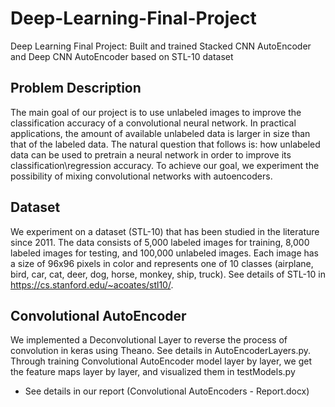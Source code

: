 # Deep-Learning-Final-Project
Deep Learning Final Project: Built and trained Stacked CNN AutoEncoder and Deep CNN AutoEncoder based on STL-10 dataset 

## Problem Description
The main goal of our project is to use unlabeled images to improve the classification accuracy of a convolutional neural network. In practical applications, the amount of available unlabeled data is larger in size than that of the labeled data. The natural question that follows is: how unlabeled data can be used to pretrain a neural network in order to improve its classification\regression accuracy. To achieve our goal, we experiment the possibility of mixing convolutional networks with autoencoders.

## Dataset
We experiment on a dataset (STL-10) that has been studied in the literature since 2011. The data consists of 5,000 labeled images for training, 8,000 labeled images for testing, and 100,000 unlabeled images. Each image has a size of 96x96 pixels in color and represents one of 10 classes (airplane, bird, car, cat, deer, dog, horse, monkey, ship, truck). See details of STL-10 in https://cs.stanford.edu/~acoates/stl10/.

## Convolutional AutoEncoder
We implemented a Deconvolutional Layer to reverse the process of convolution in keras using Theano. See details in AutoEncoderLayers.py. Through training Convolutional AutoEncoder model layer by layer, we get the feature maps layer by layer, and visualized them in testModels.py

* See details in our report (Convolutional AutoEncoders - Report.docx)


